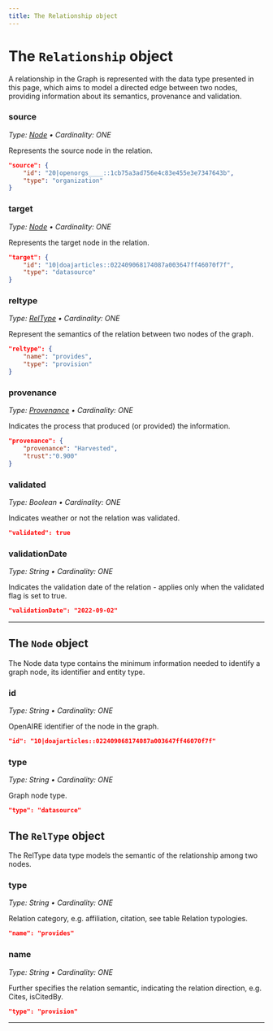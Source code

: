 ```yaml
---
title: The Relationship object
---
```


# The `Relationship` object

A relationship in the Graph is represented with the data type presented in this page, which aims to model a directed edge between two nodes, providing information about its semantics, provenance and validation.

### source
_Type: [Node](#the-node-object) &bull; Cardinality: ONE_

Represents the source node in the relation.

```json
"source": {
    "id": "20|openorgs____::1cb75a3ad756e4c83e455e3e7347643b",
    "type": "organization"
}
```

### target
_Type: [Node](#the-node-object) &bull; Cardinality: ONE_

Represents the target node in the relation.

```json
"target": {
    "id": "10|doajarticles::022409068174087a003647ff46070f7f",
    "type": "datasource"
}
```

### reltype
_Type: [RelType](#the-reltype-object) &bull; Cardinality: ONE_

Represent the semantics of the relation between two nodes of the graph.

```json
"reltype": {
    "name": "provides",
    "type": "provision"
}
```
### provenance
_Type: [Provenance](/data-model/entities/other#provenance-1) &bull; Cardinality: ONE_

Indicates the process that produced (or provided) the information.

```json
"provenance": {
    "provenance": "Harvested",
    "trust":"0.900"
}
```

### validated
_Type: Boolean &bull; Cardinality: ONE_

Indicates weather or not the relation was validated.

```json
"validated": true
```

### validationDate
_Type: String &bull; Cardinality: ONE_

Indicates the validation date of the relation - applies only when the validated flag is set to true.

```json
"validationDate": "2022-09-02"
```

--- 

## The `Node` object

The Node data type contains the minimum information needed to identify a graph node, its identifier and entity type.


### id
_Type: String &bull; Cardinality: ONE_

OpenAIRE identifier of the node in the graph.

```json
"id": "10|doajarticles::022409068174087a003647ff46070f7f"
```
    
### type
_Type: String &bull; Cardinality: ONE_

Graph node type.

```json
"type": "datasource"
```

## The `RelType` object

The RelType data type models the semantic of the relationship among two nodes.

### type
_Type: String &bull; Cardinality: ONE_

Relation category, e.g. affiliation, citation, see table Relation typologies.

```json
"name": "provides"
```

### name
_Type: String &bull; Cardinality: ONE_

Further specifies the relation semantic, indicating the relation direction, e.g. Cites, isCitedBy.

```json
"type": "provision"
```
--- 